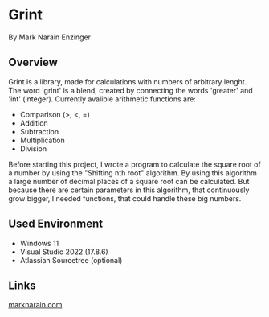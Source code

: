 
# Grint

By Mark Narain Enzinger

## Overview

Grint is a library, made for calculations with numbers of arbitrary lenght. The word 'grint' is a blend, created by connecting the words 'greater' and 'int' (integer). Currently avalible arithmetic functions are:
- Comparison (>, <, =)
- Addition
- Subtraction
- Multiplication
- Division

Before starting this project, I wrote a program to calculate the square root of a number by using the "Shifting nth root" algorithm. By using this algorithm a large number of decimal places of a square root can be calculated. But because there are certain parameters in this algorithm, that continuously grow bigger, I needed functions, that could handle these big numbers. 

## Used Environment

- Windows 11
- Visual Studio 2022 (17.8.6)
- Atlassian Sourcetree (optional)

## Links

[marknarain.com](https://www.marknarain.com)